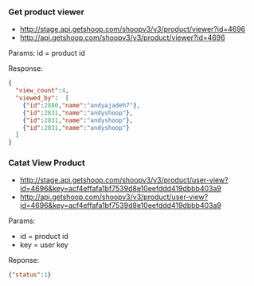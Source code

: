 ### Get product viewer

- http://stage.api.getshoop.com/shoopv3/v3/product/viewer?id=4696
- http://api.getshoop.com/shoopv3/v3/product/viewer?id=4696

Params:
id = product id

Response:

```json
{
  "view_count":4,
  "viewed_by":  [
    {"id":2880,"name":"andyajadeh7"},
    {"id":2831,"name":"andyshoop"},
    {"id":2831,"name":"andyshoop"},
    {"id":2831,"name":"andyshoop"}
  ]
}
```

### Catat View Product

- http://stage.api.getshoop.com/shoopv3/v3/product/user-view?id=4696&key=acf4effafa1bf7539d8e10eefddd419dbbb403a9
- http://api.getshoop.com/shoopv3/v3/product/user-view?id=4696&key=acf4effafa1bf7539d8e10eefddd419dbbb403a9

Params:
- id = product id
- key = user key

Reponse:

```json
{"status":1}
```

